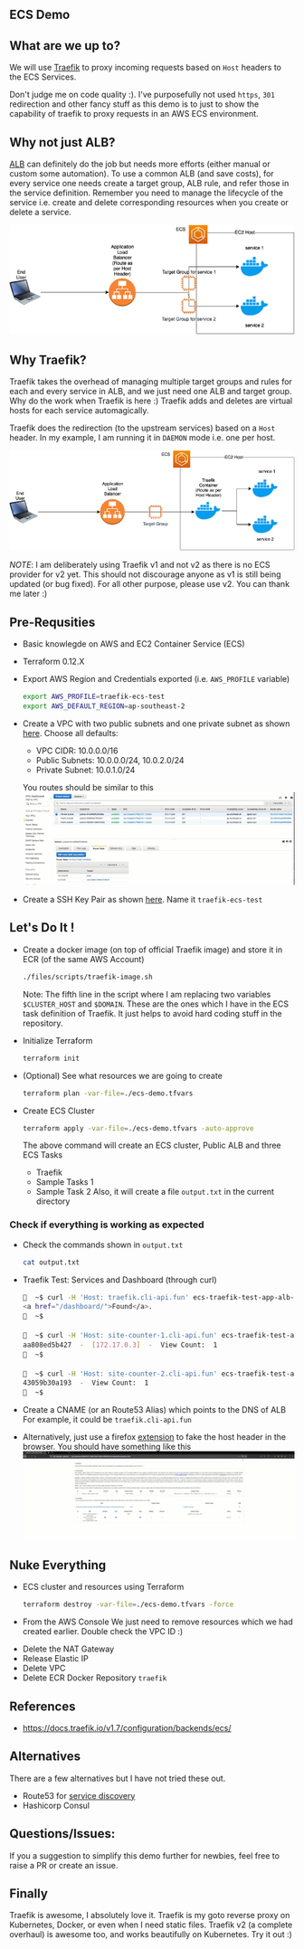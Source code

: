 ## ECS Demo

## What are we up to?
We will use [Traefik](https://containo.us/traefik/) to proxy incoming requests based on `Host` headers to the ECS Services.

Don't judge me on code quality :). I've purposefully not used `https`, `301` redirection and other fancy stuff as this demo is to just to show the capability of traefik to proxy requests in an AWS ECS environment.

## Why not just ALB?

[ALB](https://docs.aws.amazon.com/elasticloadbalancing/latest/application/introduction.html) can definitely do the job but needs more efforts (either manual or custom some automation). To use a common ALB (and save costs), for every service one needs create a target group, ALB rule, and refer those in the service definition.
Remember you need to manage the lifecycle of the service i.e. create and delete corresponding resources when you create or delete a service.

![](files/images/without_traefik.png)


## Why Traefik?
Traefik takes the overhead of managing multiple target groups and rules for each and every service in ALB, and we just need one ALB and target group. Why do the work when Traefik is here :)
Traefik adds and deletes are virtual hosts for each service automagically.

Traefik does the redirection (to the upstream services) based on a `Host` header. In my example, I am running it in `DAEMON` mode i.e. one per host.

![](files/images/with_traefik.png)

*NOTE*: I am deliberately using Traefik v1 and not v2 as there is no ECS provider for v2 yet. This should not discourage anyone as v1 is still being updated (or bug fixed). For all other purpose, please use v2. You can thank me later :)

## Pre-Requsities
* Basic knowlegde on AWS and EC2 Container Service (ECS)
* Terraform 0.12.X
* Export AWS Region and Credentials exported (i.e. `AWS_PROFILE` variable)
    ```bash
    export AWS_PROFILE=traefik-ecs-test
    export AWS_DEFAULT_REGION=ap-southeast-2
    ```
* Create a VPC with two public subnets and one private subnet as shown [here](https://docs.aws.amazon.com/batch/latest/userguide/create-public-private-vpc.html). Choose all defaults:
    * VPC CIDR: 10.0.0.0/16
    * Public Subnets: 10.0.0.0/24, 10.0.2.0/24
    * Private Subnet: 10.0.1.0/24

    You routes should be similar to this
        ![](files/gifs/route_tables.gif)

* Create a SSH Key Pair as shown [here](https://docs.aws.amazon.com/AWSEC2/latest/UserGuide/ec2-key-pairs.html#having-ec2-create-your-key-pair). Name it `traefik-ecs-test`

## Let's Do It !
* Create a docker image (on top of official Traefik image) and store it in ECR (of the same AWS Account)
    ```bash
    ./files/scripts/traefik-image.sh
    ```
    Note: The fifth line in the script where I am replacing two variables `$CLUSTER_HOST` and `$DOMAIN`. These are the ones which I have in the ECS task definition of Traefik. It just helps to avoid hard coding stuff in the repository.

* Initialize Terraform
    ```bash
    terraform init
    ```

* (Optional) See what resources we are going to create
    ```bash
    terraform plan -var-file=./ecs-demo.tfvars
    ```

* Create ECS Cluster
    ```bash
    terraform apply -var-file=./ecs-demo.tfvars -auto-approve
    ```
    The above command will create an ECS cluster, Public ALB and three ECS Tasks
    * Traefik
    * Sample Tasks 1
    * Sample Task 2
    Also, it will create a file `output.txt` in the current directory


### Check if everything is working as expected
* Check the commands shown in `output.txt`
    ```bash
    cat output.txt
    ```

* Traefik Test: Services and Dashboard (through curl)
    ```bash
    🍺  ~$ curl -H 'Host: traefik.cli-api.fun' ecs-traefik-test-app-alb-901515036.ap-southeast-2.elb.amazonaws.com
    <a href="/dashboard/">Found</a>.
    🍺  ~$

    🍺  ~$ curl -H 'Host: site-counter-1.cli-api.fun' ecs-traefik-test-app-alb-901515036.ap-southeast-2.elb.amazonaws.com
    aa808ed5b427  -  [172.17.0.3]  -  View Count:  1
    🍺  ~$

    🍺  ~$ curl -H 'Host: site-counter-2.cli-api.fun' ecs-traefik-test-app-alb-901515036.ap-southeast-2.elb.amazonaws.com
    43059b30a193  -  View Count:  1
    🍺  ~$
    ```

* Create a CNAME (or an Route53 Alias) which points to the DNS of ALB
For example, it could be `traefik.cli-api.fun`

* Alternatively, just use a firefox [extension](https://mybrowseraddon.com/modify-header-value.html) to fake the host header in the browser.
    You should have something like this
        ![](files/gifs/traefik_dashboard.gif)

## Nuke Everything
- ECS cluster and resources using Terraform
    ```bash
    terraform destroy -var-file=./ecs-demo.tfvars -force
    ```
- From the AWS Console
We just need to remove resources which we had created earlier. Double check the VPC ID :)
* Delete the NAT Gateway
* Release Elastic IP
* Delete VPC
* Delete ECR Docker Repository `traefik`

## References
* https://docs.traefik.io/v1.7/configuration/backends/ecs/

## Alternatives
There are a few alternatives but I have not tried these out.
* Route53 for [service discovery](https://docs.aws.amazon.com/AmazonECS/latest/developerguide/service-discovery.html)
* Hashicorp Consul

## Questions/Issues:
If you a suggestion to simplify this demo further for newbies, feel free to raise a PR or create an issue.

## Finally
Traefik is awesome, I absolutely love it. Traefik is my goto reverse proxy on Kubernetes, Docker, or even when I need static files. Traefik v2 (a complete overhaul) is awesome too, and works beautifully on Kubernetes. Try it out :)
